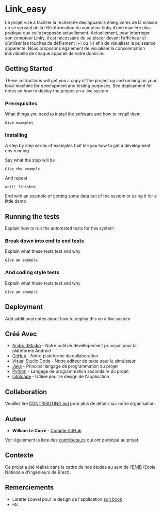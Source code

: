 # Link_easy

Le projet vise à faciliter la recherche des appareils énergivores de la maison en se servant de la téléinformation du compteur linky d’une manière plus pratique que celle proposée actuellement. Actuellement, pour interroger son compteur Linky, il est nécessaire de se placer devant l’afficheur et d’utiliser les touches de défilement (+) ou (-) afin de visualiser la puissance apparente.
Nous proposons également de visualiser la consommation individuelle de chaque appareil de votre domicile.

## Getting Started

These instructions will get you a copy of the project up and running on your local machine for development and testing purposes. See deployment for notes on how to deploy the project on a live system.

### Prerequisites

What things you need to install the software and how to install them

```
Give examples
```

### Installing

A step by step series of examples that tell you how to get a development env running

Say what the step will be

```
Give the example
```

And repeat

```
until finished
```

End with an example of getting some data out of the system or using it for a little demo

## Running the tests

Explain how to run the automated tests for this system

### Break down into end to end tests

Explain what these tests test and why

```
Give an example
```

### And coding style tests

Explain what these tests test and why

```
Give an example
```

## Deployment

Add additional notes about how to deploy this on a live system

## Créé Avec

* [AndroidStudio](https://cutt.ly/TyTR5ou) - Notre outil de dévellopement principal pour la plateforme Android
* [GitHub](https://github.com/) - Notre plateforme de collaboration
* [Visual Studio Code](https://code.visualstudio.com/) - Notre editeur de texte pour le simulateur
* [Java](https://www.java.com/fr/) - Principal langage de programmation du projet
* [Python](https://www.python.org/) - Langage de programmation secondaire du projet
* [InkScape](https://inkscape.org/fr/) - Utilisé pour le design de l'application

## Collaboration

Veuillez lire [CONTRIBUTING.md](https://github.com/ThomasCochou/Link_easy/blob/master/CONTRIBUTING.md) pour plus de détails sur notre organisation. 

## Auteur

* **William Le Corre** - [Compte GitHub](https://github.com/willeco)

Voir également la liste des [contributeurs](https://github.com/ThomasCochou/Link_easy/graphs/contributors) qui ont participé au projet.

## Contexte

Ce projet a été réalisé dans le cadre de nos études au sein de l'[ENIB](https://www.enib.fr/fr/) (Ecole Nationale d'Ingénieurs de Brest).

## Remerciements

* Lorette Louvel pour le design de l'application [son book](https://iffdec.com/)
* etc
